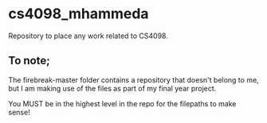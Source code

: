 # cs4098_mhammeda
Repository to place any work related to CS4098.

## To note;
The firebreak-master folder contains a repository that doesn't belong to me, but I am making use of the files
as part of my final year project.

You MUST be in the highest level in the repo for the filepaths to make sense!